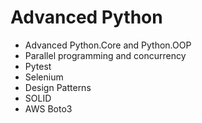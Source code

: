 # Advanced Python 

- Advanced Python.Core and Python.OOP
- Parallel programming and concurrency
- Pytest
- Selenium
- Design Patterns
- SOLID
- AWS Boto3